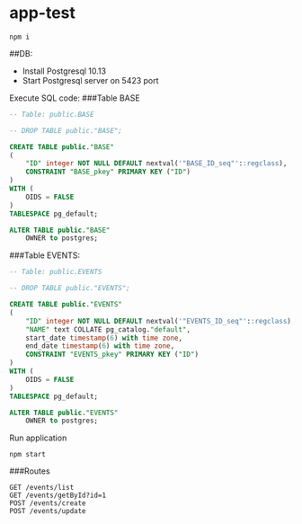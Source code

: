 # app-test

```
npm i
```

##DB:
- Install Postgresql 10.13
- Start Postgresql server on 5423 port

Execute SQL code:
###Table BASE
```SQL
-- Table: public.BASE

-- DROP TABLE public."BASE";

CREATE TABLE public."BASE"
(
    "ID" integer NOT NULL DEFAULT nextval('"BASE_ID_seq"'::regclass),
    CONSTRAINT "BASE_pkey" PRIMARY KEY ("ID")
)
WITH (
    OIDS = FALSE
)
TABLESPACE pg_default;

ALTER TABLE public."BASE"
    OWNER to postgres;
```
###Table EVENTS:
```SQL
-- Table: public.EVENTS

-- DROP TABLE public."EVENTS";

CREATE TABLE public."EVENTS"
(
    "ID" integer NOT NULL DEFAULT nextval('"EVENTS_ID_seq"'::regclass),
    "NAME" text COLLATE pg_catalog."default",
    start_date timestamp(6) with time zone,
    end_date timestamp(6) with time zone,
    CONSTRAINT "EVENTS_pkey" PRIMARY KEY ("ID")
)
WITH (
    OIDS = FALSE
)
TABLESPACE pg_default;

ALTER TABLE public."EVENTS"
    OWNER to postgres;
```

Run application
```
npm start
```
###Routes
```
GET /events/list
GET /events/getById?id=1
POST /events/create
POST /events/update
```